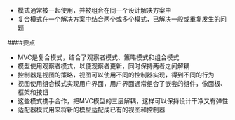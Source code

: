- 模式通常被一起使用，并被组合在同一个设计解决方案中
- 复合模式在一个解决方案中结合两个或多个模式，已解决一般或重复发生的问题


####要点
- MVC是复合模式，结合了观察者模式、策略模式和组合模式
- 模型使用观察者模式，以便观察者更新，同时保持两者之间解耦
- 控制器是视图的策略，视图可以使用不同的控制器实现，得到不同的行为
- 视图使用组合模式实现用户界面，用户界面通常组合了嵌套的组件，像面板、框架和按钮
- 这些模式携手合作，把MVC模型的三层解耦，这样可以保持设计干净又有弹性
- 适配器模式用来将新的模型适配成已有的视图和控制器